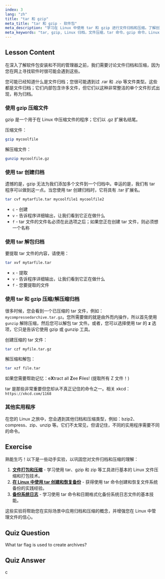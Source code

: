 ```yaml
---
index: 3
lang: "zh"
title: "tar 和 gzip"
meta_title: "tar 和 gzip - 软件包"
meta_description: "学习在 Linux 中使用 tar 和 gzip 进行文件归档和压缩。了解创建、提取和压缩文件的命令。通过此初学者指南开始学习！"
meta_keywords: "tar, gzip, Linux 归档，文件压缩，tar 命令，gzip 命令，Linux 教程，Linux 初学者"
---
```


## Lesson Content

在深入了解软件包安装和不同的管理器之前，我们需要讨论文件归档和压缩，因为您在网上寻找软件时很可能会遇到这些。

您可能已经知道什么是文件归档；您很可能遇到过 .rar 和 .zip 等文件类型。这些都是文件归档；它们内部包含许多文件，但它们以这种非常整洁的单个文件形式出现，称为归档。

### 使用 gzip 压缩文件

gzip 是一个用于在 Linux 中压缩文件的程序；它们以 .gz 扩展名结尾。

压缩文件：

```bash
gzip mycoolfile
```

解压缩文件：

```bash
gunzip mycoolfile.gz
```

### 使用 tar 创建归档

遗憾的是，gzip 无法为我们添加多个文件到一个归档中。幸运的是，我们有 tar 程序可以做到这一点。当您使用 tar 创建归档时，它将具有 .tar 扩展名。

```bash
tar cvf mytarfile.tar mycoolfile1 mycoolfile2
```

- `c` - 创建
- `v` - 告诉程序详细输出，让我们看到它正在做什么
- `f` - tar 文件的文件名必须在此选项之后；如果您正在创建 tar 文件，则必须想一个名称

### 使用 tar 解包归档

要提取 tar 文件的内容，请使用：

```bash
tar xvf mytarfile.tar
```

- `x` - 提取
- `v` - 告诉程序详细输出，让我们看到它正在做什么
- `f` - 您要提取的文件

### 使用 tar 和 gzip 压缩/解压缩归档

很多时候，您会看到一个已压缩的 tar 文件，例如：`mycompressedarchive.tar.gz`。您所需要做的就是由外而内操作，所以首先使用 `gunzip` 解除压缩，然后您可以解包 tar 文件。或者，您可以选择使用 tar 的 **z** 选项，它只是告诉它使用 gzip 或 gunzip 工具。

创建压缩的 tar 文件：

```bash
tar czf myfile.tar.gz
```

解压缩和解包：

```bash
tar xzf file.tar
```

如果您需要帮助记忆：e**X**tract all **Z**ee **F**iles! (提取所有 Z 文件！)

tar 是那些非常重要但您却从不真正记住的命令之一。相关 xkcd：`https://xkcd.com/1168`

### 其他实用程序

在您的 Linux 之旅中，您会遇到其他归档和压缩类型，例如：bzip2、compress、zip、unzip 等。它们不太常见，但请记住，不同的实用程序需要不同的命令。

## Exercise

熟能生巧！以下是一些动手实验，以巩固您对文件归档和压缩的理解：

1. **[文件打包和压缩](https://labex.io/zh/labs/linux-file-packaging-and-compression-385413)** - 学习使用 tar、gzip 和 zip 等工具进行基本的 Linux 文件压缩和打包技术。
2. **[在 Linux 中使用 tar 创建和恢复备份](https://labex.io/zh/labs/comptia-create-and-restore-a-backup-with-tar-in-linux-590843)** - 获得使用 tar 命令创建和恢复文件系统备份的实践经验。
3. **[备份系统日志](https://labex.io/zh/labs/linux-backup-system-log-17989)** - 学习使用 tar 命令和日期格式化备份系统日志文件的基本技能。

这些实验将帮助您在实际场景中应用归档和压缩的概念，并增强您在 Linux 中管理文件的信心。

## Quiz Question

What tar flag is used to create archives?

## Quiz Answer

c
